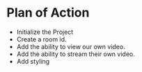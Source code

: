 # Plan of Action

- Initialize the Project
- Create a room id.
- Add the ability to view our own video.
- Add the ability to stream their own video.
- Add styling

